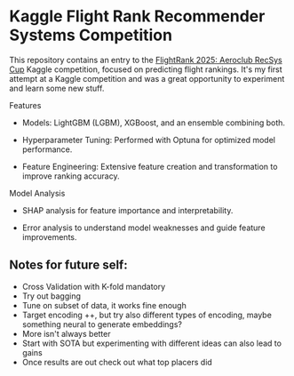 # Kaggle Flight Rank Recommender Systems Competition

This repository contains an entry to the [FlightRank 2025: Aeroclub RecSys Cup](https://www.kaggle.com/competitions/aeroclub-recsys-2025) Kaggle competition, focused on predicting flight rankings. It's my first attempt at a Kaggle competition and was a great opportunity to experiment and learn some new stuff.

Features

- Models: LightGBM (LGBM), XGBoost, and an ensemble combining both.

- Hyperparameter Tuning: Performed with Optuna for optimized model performance.

- Feature Engineering: Extensive feature creation and transformation to improve ranking accuracy.

Model Analysis

- SHAP analysis for feature importance and interpretability.

- Error analysis to understand model weaknesses and guide feature improvements.


## Notes for future self: 
- Cross Validation with K-fold mandatory
- Try out bagging
- Tune on subset of data, it works fine enough
- Target encoding ++, but try also different types of encoding, maybe something neural to generate embeddings?
- More isn't always better
- Start with SOTA but experimenting with different ideas can also lead to gains
- Once results are out check out what top placers did
